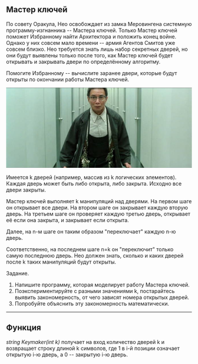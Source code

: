 

## Мастер ключей

По совету Оракула, Нео освобождает из замка Меровингена системную программу-изгнанника -- Мастера ключей. Только Мастер ключей поможет Избранному найти Архитектора и положить конец войне.
Однако у них совсем мало времени -- армия Агентов Смитов уже совсем близко. Нео требуется знать лишь набор секретных дверей, но они будут выявлены только после того, как Мастер ключей будет открывать и закрывать двери по определённому алгоритму.

Помогите Избранному -- вычислите заранее двери, которые будут открыты по окончании работы Мастера ключей.

![door and woman](https://github.com/ittkirsan/lessons-survivor/blob/main/images/mxmk.jpg)

Имеется k дверей (например, массив из k логических элементов). Каждая дверь может быть либо открыта, либо закрыта. Исходно все двери закрыты.

Мастер ключей выполняет k манипуляций над дверями. На первом шаге он открывает все двери. На втором шаге он закрывает каждую вторую дверь. На третьем шаге он проверяет каждую третью дверь, открывает её если она закрыта, и закрывает если открыта.

Далее, на n-м шаге он таким образом "переключает" каждую n-ю дверь.

Соответственно, на последнем шаге n=k он "переключит" только самую последнюю дверь. Нео должен знать, сколько и каких дверей после k таких манипуляций будут открыты.

Задание.
1. Напишите программу, которая моделирует работу Мастера ключей.
2. Поэкспериментируйте с разными значениями k, постарайтесь выявить закономерность, от чего зависят номера открытых дверей.
3. Попробуйте объяснить эту закономерность математически.

____

## Функция

*string Keymaker(int k)*
получает на вход количество дверей k и возвращает строку длиной k символов, где 1 в i-й позиции означает открытую i-ю дверь, а 0 -- закрытую i-ю дверь.
